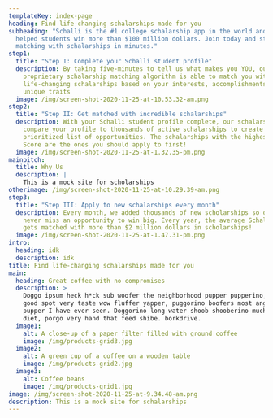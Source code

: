 ```yaml
---
templateKey: index-page
heading: Find life-changing schalarships made for you
subheading: "Schalli is the #1 college schalarship app in the world and has
  helped students win more than $100 million dollars. Join today and start
  matching with schalarships in minutes."
step1:
  title: "Step I: Complete your Schalli student profile"
  description: By taking five-minutes to tell us what makes you YOU, our
    proprietary schalarship matching algorithm is able to match you with
    life-changing schalarships based on your interests, accomplishments, and
    unique traits
  image: /img/screen-shot-2020-11-25-at-10.53.32-am.png
step2:
  title: "Step II: Get matched with incredible schalarships"
  description: With your Schalli student profile complete, our schalarship AI will
    compare your profile to thousands of active schalarships to create a
    prioritized list of opportunities. The schalarships with the highest Schalli
    Score are the ones you should apply to first!
  image: /img/screen-shot-2020-11-25-at-1.32.35-pm.png
mainpitch:
  title: Why Us
  description: |
    This is a mock site for scholarships
otherimage: /img/screen-shot-2020-11-25-at-10.29.39-am.png
step3:
  title: "Step III: Apply to new schalarships every month"
  description: Every month, we added thousands of new scholarships so our members
    never miss an opportunity to win big. Every year, the average Schalli member
    gets matched with more than $2 million dollars in scholarships!
  image: /img/screen-shot-2020-11-25-at-1.47.31-pm.png
intro:
  heading: idk
  description: idk
title: Find life-changing schalarships made for you
main:
  heading: Great coffee with no compromises
  description: >
    Doggo ipsum heck h*ck sub woofer the neighborhood pupper pupperino, very
    good spot very taste wow fluffer yapper, puggorino boofers most angery
    pupper I have ever seen. Doggorino long water shoob shooberino much ruin
    diet, porgo very hand that feed shibe. borkdrive.
  image1:
    alt: A close-up of a paper filter filled with ground coffee
    image: /img/products-grid3.jpg
  image2:
    alt: A green cup of a coffee on a wooden table
    image: /img/products-grid2.jpg
  image3:
    alt: Coffee beans
    image: /img/products-grid1.jpg
image: /img/screen-shot-2020-11-25-at-9.34.48-am.png
description: This is a mock site for schalarships
---
```

